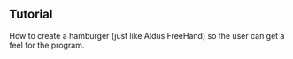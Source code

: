 ## __Tutorial__ ##

How to create a hamburger (just like Aldus FreeHand) so the user can get a feel for the program.
